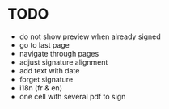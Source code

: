# TODO

- do not show preview when already signed 
- go to last page
- navigate through pages
- adjust signature alignment
- add text with date
- forget signature
- i18n (fr & en)
- one cell with several pdf to sign
